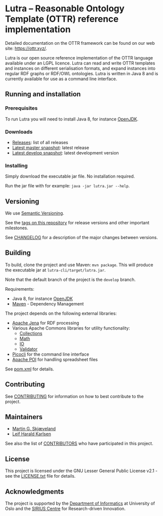 # Lutra – Reasonable Ontology Template (OTTR) reference implementation

Detailed documentation on the OTTR framework can be found on our web site: https://ottr.xyz/.

Lutra is our open source reference implementation of the OTTR language available under an LGPL licence. Lutra can read and write OTTR templates and instances on different serialisation formats, and expand instances into regular RDF graphs or RDF/OWL ontologies. Lutra is written in Java 8 and is currently available for use as a command line interface.


## Running and installation

### Prerequisites

To run Lutra you will need to install Java 8, for instance [OpenJDK][1].

### Downloads

* [Releases][2]: list of all releases
* [Latest master snapshot][3]: latest release
* [Latest develop snapshot][4]: latest development version

### Installing

Simply download the executable jar file. No installation required.

Run the jar file with for example: `java -jar lutra.jar --help`.

## Versioning

We use [Semantic Versioning][8].

See the [tags on this repository][6] for release versions and other important milestones. 

See [CHANGELOG](CHANGELOG.md) for a description of the major changes between versions. 

## Building

To build, clone the project and use Maven: `mvn package`. This will produce the executable jar at `lutra-cli/target/lutra.jar`.

Note that the default branch of the project is the `develop` branch.

Requirements:

* Java 8, for instance [OpenJDK][1]
* [Maven](https://maven.apache.org/) - Dependency Management

The project depends on the following external libraries:

* [Apache Jena](https://jena.apache.org/) for RDF processing
* Various Apache Commons libraries for utility functionality:
  * [Collections](https://commons.apache.org/proper/commons-collections/)
  * [Math](http://commons.apache.org/proper/commons-math/)
  * [IO](https://commons.apache.org/proper/commons-io/)
  * [Validator](https://commons.apache.org/proper/commons-validator/)
* [Picocli](https://picocli.info/) for the command line interface
* [Apache POI](https://poi.apache.org/) for handling spreadsheet files

See [pom.xml](pom.xml) for details.

## Contributing

See [CONTRIBUTING](CONTRIBUTING.md) for information on how to best contribute to the project.

## Maintainers

* [Martin G. Skjæveland](http://folk.uio.no/martige/)
* [Leif Harald Karlsen](http://folk.uio.no/leifhka/)

See also the list of [CONTRIBUTORS](CONTRIBUTORS.md) who have participated in this project.

## License

This project is licensed under the GNU Lesser General Public License v2.1 - see the [LICENSE.txt](LICENSE.txt) file for details.

## Acknowledgments

The project is supported by the [Department of Informatics][9] at University of Oslo and the [SIRIUS Centre][10] for Research-driven Innovation.


[1]:https://openjdk.java.net/install/index.html
[2]:https://gitlab.com/ottr/lutra/lutra/releases
[3]:https://gitlab.com/ottr/lutra/lutra/builds/artifacts/master/raw/lutra.jar?job=snapshot
[4]:https://gitlab.com/ottr/lutra/lutra/builds/artifacts/develop/raw/lutra.jar?job=snapshot
[5]:https://docs.gitlab.com/ee/gitlab-basics/add-merge-request.html
[6]:https://gitlab.com/ottr/lutra/lutra/tags
[7]:https://gitlab.com/ottr/lutra/lutra/graphs/master
[8]:https://semver.org
[9]:https://www.ifi.uio.no
[10]:https://sirius-labs.no

